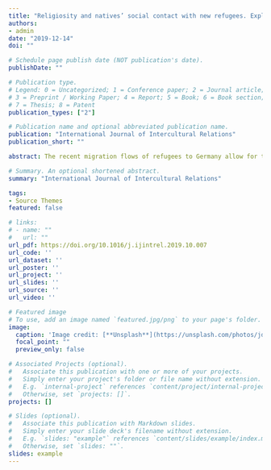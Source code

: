 ```yaml
---
title: "Religiosity and natives’ social contact with new refugees. Explaining differences between East and West Germany"
authors:
- admin
date: "2019-12-14"
doi: ""

# Schedule page publish date (NOT publication's date).
publishDate: ""

# Publication type.
# Legend: 0 = Uncategorized; 1 = Conference paper; 2 = Journal article;
# 3 = Preprint / Working Paper; 4 = Report; 5 = Book; 6 = Book section;
# 7 = Thesis; 8 = Patent
publication_types: ["2"]

# Publication name and optional abbreviated publication name.
publication: "International Journal of Intercultural Relations"
publication_short: ""

abstract: The recent migration flows of refugees to Germany allow for the investigation of social contact between new arrivals and the longer-residing population. By examining this contact from the perspective of natives, I try to explain why West Germans have more frequent contact with refugees compared to their East German counterparts. I add the role of natives’ religiosity to the explanation and, thereby, integrate it into the ‘opportunities–preferences–third parties’ framework, which is commonly used to explain inter-ethnic contact. Based on data from the GGSS (German General Social Survey) in 2016, and by applying logistic regression, I show that natives’ religiosity (highly religious constitute an exception) is a facilitating factor for the establishment of contact with refugees, whereas the role of natives’ religious affiliation is inconclusive. By means of mediation analysis and effect decomposition, it is revealed that the East-West divide in contact with recent refugees is – among other well-known explanatory factors (number of refugees, attitudes towards refugees, and economic situation) – attributable to natives’ lower degree of religiosity in East Germany. The differing number of Christians and Muslims between East and West Germany is not decisive in this regard. In conclusion, the study provides an example of how different contexts of reception, secularised East Germany and less secularised West Germany, shape social contact between natives and refugees, and, thereby, also influence the early integration processes of new arrivals.

# Summary. An optional shortened abstract.
summary: "International Journal of Intercultural Relations"

tags:
- Source Themes
featured: false

# links:
# - name: ""
#   url: ""
url_pdf: https://doi.org/10.1016/j.ijintrel.2019.10.007
url_code: ''
url_dataset: ''
url_poster: ''
url_project: ''
url_slides: ''
url_source: ''
url_video: ''

# Featured image
# To use, add an image named `featured.jpg/png` to your page's folder. 
image:
  caption: 'Image credit: [**Unsplash**](https://unsplash.com/photos/jdD8gXaTZsc)'
  focal_point: ""
  preview_only: false

# Associated Projects (optional).
#   Associate this publication with one or more of your projects.
#   Simply enter your project's folder or file name without extension.
#   E.g. `internal-project` references `content/project/internal-project/index.md`.
#   Otherwise, set `projects: []`.
projects: []

# Slides (optional).
#   Associate this publication with Markdown slides.
#   Simply enter your slide deck's filename without extension.
#   E.g. `slides: "example"` references `content/slides/example/index.md`.
#   Otherwise, set `slides: ""`.
slides: example
---
```

